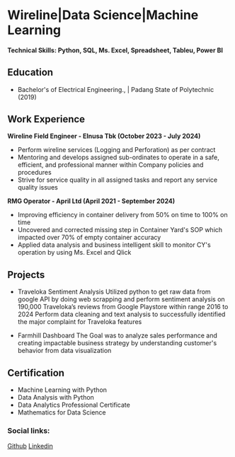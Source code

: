 # Wireline|Data Science|Machine Learning

#### Technical Skills: Python, SQL, Ms. Excel, Spreadsheet, Tableu, Power BI

## Education
- Bachelor's of Electrical Engineering.,  | Padang State of Polytechnic (2019)

## Work Experience
**Wireline Field Engineer - Elnusa Tbk (October 2023 - July 2024)**
- Perform wireline services (Logging and Perforation) as per contract
- Mentoring and develops assigned sub-ordinates to operate in a safe, efficient, and professional manner within Company policies and procedures
- Strive for service quality in all assigned tasks and report any service quality issues
  
**RMG Operator - April Ltd (April 2021 - September 2024)**
- Improving efficiency in container delivery from 50% on time to 100% on time
- Uncovered and corrected missing step in Container Yard's SOP which impacted over 70% of empty container accuracy
- Applied data analysis and business intelligent skill to monitor CY's operation by using Ms. Excel and Qlick

## Projects
- Traveloka Sentiment Analysis
  Utilized python to get raw data from google API by doing web scrapping and perform sentiment analysis on 190,000 Traveloka’s reviews from Google Playstore within range 2016 to 2024
  Perform data cleaning and text analysis to successfully identified the major complaint for Traveloka features

- Farmhill Dashboard
  The Goal was to analyze sales performance and creating impactable business strategy by understanding customer's behavior from data visualization 

## Certification
- Machine Learning with Python
- Data Analysis with Python
- Data Analytics Professional Certificate
- Mathematics for Data Science

### Social links:
[Github](https://github.com/yupraw)
[Linkedin](https://www.linkedin.com/in/yudha-prawira-a6baab17a/)

